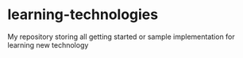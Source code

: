 # learning-technologies
My repository storing all getting started or sample implementation for learning new technology
